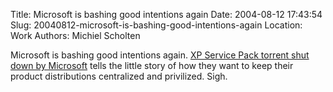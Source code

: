 Title: Microsoft is bashing good intentions again
Date: 2004-08-12 17:43:54
Slug: 20040812-microsoft-is-bashing-good-intentions-again
Location: Work
Authors: Michiel Scholten

<p>Microsoft is bashing good intentions again. <a href="http://www.boingboing.net/2004/08/12/xp_service_pack_torr.html">XP Service Pack torrent shut down by Microsoft</a> tells the little story of how they want to keep their product distributions centralized and privilized. Sigh.</p>